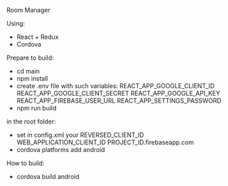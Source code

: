 Room Manager

Using:
- React + Redux
- Cordova

Prepare to build:
   - cd main
   - npm install
   - create .env file with such variables:
     REACT_APP_GOOGLE_CLIENT_ID
     REACT_APP_GOOGLE_CLIENT_SECRET
     REACT_APP_GOOGLE_API_KEY
     REACT_APP_FIREBASE_USER_URL
     REACT_APP_SETTINGS_PASSWORD
   - npm run build

  in the root folder:
   - set in config.xml your
     REVERSED_CLIENT_ID
     WEB_APPLICATION_CLIENT_ID
     PROJECT_ID.firebaseapp.com
   - cordova platforms add android

How to build:
   - cordova build android

